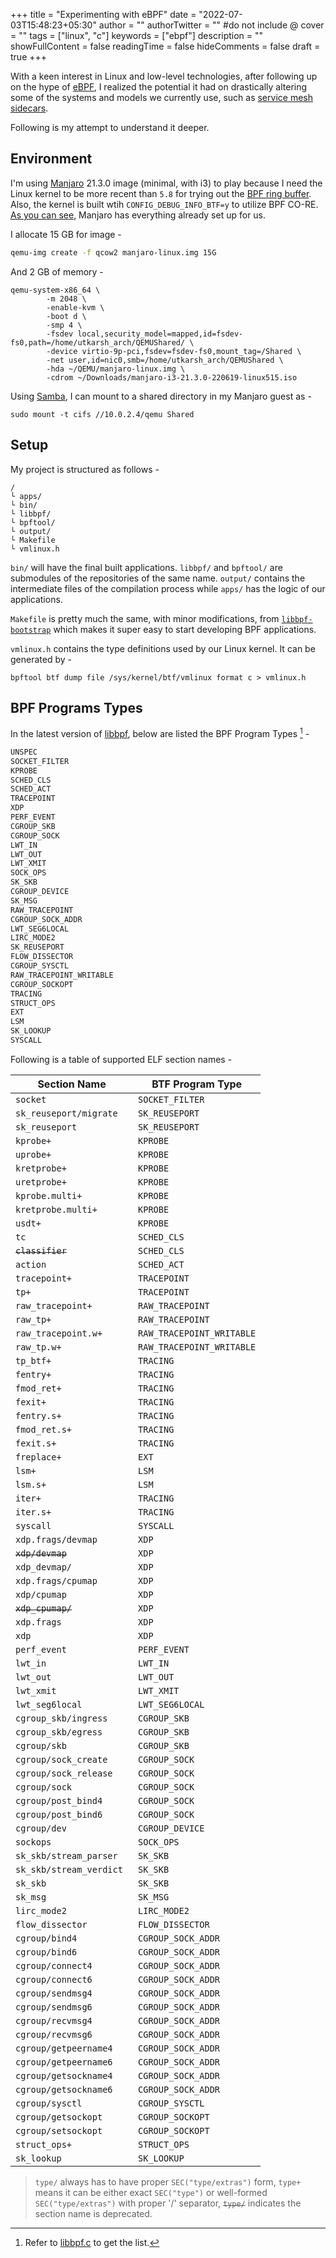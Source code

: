 +++
title = "Experimenting with eBPF"
date = "2022-07-03T15:48:23+05:30"
author = ""
authorTwitter = "" #do not include @
cover = ""
tags = ["linux", "c"]
keywords = ["ebpf"]
description = ""
showFullContent = false
readingTime = false
hideComments = false
draft = true
+++

With a keen interest in Linux and low-level technologies, after following up on the hype of [eBPF](https://ebpf.io/), I realized
the potential it had on drastically altering some of the systems and models we currently use, such as [service mesh sidecars](https://isovalent.com/blog/post/2021-12-08-ebpf-servicemesh/).

Following is my attempt to understand it deeper.

## Environment

I'm using [Manjaro](https://manjaro.org/) 21.3.0 image (minimal, with i3) to play because I need the Linux kernel to
be more recent than `5.8` for trying out the [BPF ring buffer](https://www.kernel.org/doc/html/latest/bpf/ringbuf.html).
Also, the kernel is built wtih `CONFIG_DEBUG_INFO_BTF=y` to utilize BPF CO-RE. [As you can see](https://github.com/libbpf/libbpf#bpf-co-re-compile-once--run-everywhere),
Manjaro has everything already set up for us.

I allocate 15 GB for image -
```bash
qemu-img create -f qcow2 manjaro-linux.img 15G
```

And 2 GB of memory -

```console
qemu-system-x86_64 \
		-m 2048 \
		-enable-kvm \
		-boot d \
		-smp 4 \
		-fsdev local,security_model=mapped,id=fsdev-fs0,path=/home/utkarsh_arch/QEMUShared/ \
		-device virtio-9p-pci,fsdev=fsdev-fs0,mount_tag=/Shared \
		-net user,id=nic0,smb=/home/utkarsh_arch/QEMUShared \
		-hda ~/QEMU/manjaro-linux.img \
		-cdrom ~/Downloads/manjaro-i3-21.3.0-220619-linux515.iso
```
Using [Samba](https://wiki.archlinux.org/title/samba), I can mount to a shared directory in my Manjaro guest as -
```console
sudo mount -t cifs //10.0.2.4/qemu Shared
```

## Setup

My project is structured as follows -

```console
/
└ apps/
└ bin/
└ libbpf/
└ bpftool/
└ output/
└ Makefile
└ vmlinux.h 
```

`bin/` will have the final built applications. `libbpf/` and `bpftool/` are submodules of the repositories of
the same name. `output/` contains the intermediate files of the compilation process while `apps/` has the logic of our applications.

`Makefile` is pretty much the same, with minor modifications, from [`libbpf-bootstrap`][libbpf-bootstrap]
which makes it super easy to start developing BPF applications.

`vmlinux.h` contains the type definitions used by our Linux kernel. It can be generated by -
```console
bpftool btf dump file /sys/kernel/btf/vmlinux format c > vmlinux.h
```

## BPF Programs Types
In the latest version of [libbpf](https://github.com/libbpf/libbpf), below are listed the BPF Program Types [^1] -
```c
UNSPEC
SOCKET_FILTER
KPROBE
SCHED_CLS
SCHED_ACT
TRACEPOINT
XDP
PERF_EVENT
CGROUP_SKB
CGROUP_SOCK
LWT_IN
LWT_OUT
LWT_XMIT
SOCK_OPS
SK_SKB
CGROUP_DEVICE
SK_MSG
RAW_TRACEPOINT
CGROUP_SOCK_ADDR
LWT_SEG6LOCAL
LIRC_MODE2
SK_REUSEPORT
FLOW_DISSECTOR
CGROUP_SYSCTL
RAW_TRACEPOINT_WRITABLE
CGROUP_SOCKOPT
TRACING
STRUCT_OPS
EXT
LSM
SK_LOOKUP
SYSCALL
```

Following is a table of supported ELF section names - 

| Section Name | BTF Program Type |
| ------- | ------ |
| `socket` | `SOCKET_FILTER` |
| `sk_reuseport/migrate ` | `SK_REUSEPORT` |
| `sk_reuseport` | `SK_REUSEPORT` |
| `kprobe+` | `KPROBE` |
| `uprobe+` | `KPROBE` |
| `kretprobe+ `| `KPROBE` |
| `uretprobe+ ` | `KPROBE` |
| `kprobe.multi+` | `KPROBE` |
| `kretprobe.multi+` | `KPROBE` |
| `usdt+` | `KPROBE` |
| `tc` | `SCHED_CLS` |
| ~~`classifier`~~ | `SCHED_CLS` |
| `action` | `SCHED_ACT` |
| `tracepoint+` | `TRACEPOINT` |
| `tp+` | `TRACEPOINT` |
| `raw_tracepoint+` | `RAW_TRACEPOINT` |
| `raw_tp+` | `RAW_TRACEPOINT` |
| `raw_tracepoint.w+ ` | `RAW_TRACEPOINT_WRITABLE` |
| `raw_tp.w+ ` | `RAW_TRACEPOINT_WRITABLE` |
| `tp_btf+ ` | `TRACING` |
| `fentry+ ` | `TRACING` |
| `fmod_ret+ ` | `TRACING` |
| `fexit+ ` | `TRACING` |
| `fentry.s+ ` | `TRACING` |
| `fmod_ret.s+ ` | `TRACING` |
| `fexit.s+ ` | `TRACING` |
| `freplace+ ` | `EXT` |
| `lsm+ ` | `LSM` |
| `lsm.s+ ` | `LSM` |
| `iter+ ` | `TRACING` |
| `iter.s+ ` | `TRACING` |
| `syscall` | `SYSCALL` |
| `xdp.frags/devmap ` | `XDP` |
| ~~`xdp/devmap`~~ | `XDP` |
| `xdp_devmap/` | `XDP` |
| `xdp.frags/cpumap ` | `XDP` |
| `xdp/cpumap ` | `XDP` |
| ~~`xdp_cpumap/`~~ | `XDP` |
| `xdp.frags ` | `XDP` |
| `xdp` | `XDP` |
| `perf_event` | `PERF_EVENT` |
| `lwt_in` | `LWT_IN` |
| `lwt_out` | `LWT_OUT` |
| `lwt_xmit` | `LWT_XMIT` |
| `lwt_seg6local` | `LWT_SEG6LOCAL` |
| `cgroup_skb/ingress ` | `CGROUP_SKB` |
| `cgroup_skb/egress ` | `CGROUP_SKB` |
| `cgroup/skb ` | `CGROUP_SKB` |
| `cgroup/sock_create ` | `CGROUP_SOCK` |
| `cgroup/sock_release ` | `CGROUP_SOCK` |
| `cgroup/sock ` | `CGROUP_SOCK` |
| `cgroup/post_bind4 ` | `CGROUP_SOCK` |
| `cgroup/post_bind6 ` | `CGROUP_SOCK` |
| `cgroup/dev ` | `CGROUP_DEVICE` |
| `sockops` | `SOCK_OPS` |
| `sk_skb/stream_parser ` | `SK_SKB` |
| `sk_skb/stream_verdict ` | `SK_SKB` |
| `sk_skb` | `SK_SKB` |
| `sk_msg` | `SK_MSG` |
| `lirc_mode2` | `LIRC_MODE2` |
| `flow_dissector` | `FLOW_DISSECTOR` |
| `cgroup/bind4 ` | `CGROUP_SOCK_ADDR` |
| `cgroup/bind6 ` | `CGROUP_SOCK_ADDR` |
| `cgroup/connect4 ` | `CGROUP_SOCK_ADDR` |
| `cgroup/connect6 ` | `CGROUP_SOCK_ADDR` |
| `cgroup/sendmsg4 ` | `CGROUP_SOCK_ADDR` |
| `cgroup/sendmsg6 ` | `CGROUP_SOCK_ADDR` |
| `cgroup/recvmsg4 ` | `CGROUP_SOCK_ADDR` |
| `cgroup/recvmsg6 ` | `CGROUP_SOCK_ADDR` |
| `cgroup/getpeername4 ` | `CGROUP_SOCK_ADDR` |
| `cgroup/getpeername6 ` | `CGROUP_SOCK_ADDR` |
| `cgroup/getsockname4 ` | `CGROUP_SOCK_ADDR` |
| `cgroup/getsockname6 ` | `CGROUP_SOCK_ADDR` |
| `cgroup/sysctl ` | `CGROUP_SYSCTL` |
| `cgroup/getsockopt ` | `CGROUP_SOCKOPT` |
| `cgroup/setsockopt ` | `CGROUP_SOCKOPT` |
| `struct_ops+ ` | `STRUCT_OPS` |
| `sk_lookup` | `SK_LOOKUP` |

> `type/` always has to have proper `SEC("type/extras")` form,
`type+` means it can be either exact `SEC("type")` or well-formed `SEC("type/extras")` with proper '/' separator,
~~`type/`~~ indicates the section name is deprecated.


[^1]: Refer to [libbpf.c](https://github.com/libbpf/libbpf/blob/master/src/libbpf.c) to get the list.

[libbpf-bootstrap]: https://github.com/libbpf/libbpf-bootstrap
